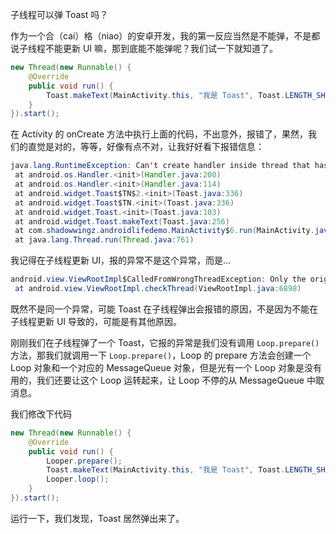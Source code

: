 子线程可以弹 Toast 吗？

作为一个合（cai）格（niao）的安卓开发，我的第一反应当然是不能弹，不是都说子线程不能更新 UI 嘛，那到底能不能弹呢？我们试一下就知道了。

```java
new Thread(new Runnable() {
    @Override
    public void run() {
        Toast.makeText(MainActivity.this, "我是 Toast", Toast.LENGTH_SHORT).show();
    }
}).start();
```

在 Activity 的 onCreate 方法中执行上面的代码，不出意外，报错了，果然，我们的直觉是对的，等等，好像有点不对，让我好好看下报错信息：

```java
java.lang.RuntimeException: Can't create handler inside thread that has not called Looper.prepare()
 at android.os.Handler.<init>(Handler.java:200)
 at android.os.Handler.<init>(Handler.java:114)
 at android.widget.Toast$TN$2.<init>(Toast.java:336)
 at android.widget.Toast$TN.<init>(Toast.java:336)
 at android.widget.Toast.<init>(Toast.java:103)
 at android.widget.Toast.makeText(Toast.java:256)
 at com.shadowwingz.androidlifedemo.MainActivity$6.run(MainActivity.java:71)
 at java.lang.Thread.run(Thread.java:761)
```

我记得在子线程更新 UI，报的异常不是这个异常，而是...

```java
android.view.ViewRootImpl$CalledFromWrongThreadException: Only the original thread that created a view hierarchy can touch its views.
 at android.view.ViewRootImpl.checkThread(ViewRootImpl.java:6898)
```

既然不是同一个异常，可能 Toast 在子线程弹出会报错的原因，不是因为不能在子线程更新 UI 导致的，可能是有其他原因。

刚刚我们在子线程弹了一个 Toast，它报的异常是我们没有调用 `Loop.prepare()` 方法，那我们就调用一下 `Loop.prepare()`，Loop 的 prepare 方法会创建一个 Loop 对象和一个对应的 MessageQueue 对象，但是光有一个 Loop 对象是没有用的，我们还要让这个 Loop 运转起来，让 Loop 不停的从 MessageQueue 中取消息。

我们修改下代码

```java
new Thread(new Runnable() {
    @Override
    public void run() {
        Looper.prepare();
        Toast.makeText(MainActivity.this, "我是 Toast", Toast.LENGTH_SHORT).show();
        Looper.loop();
    }
}).start();
```

运行一下，我们发现，Toast 居然弹出来了。

